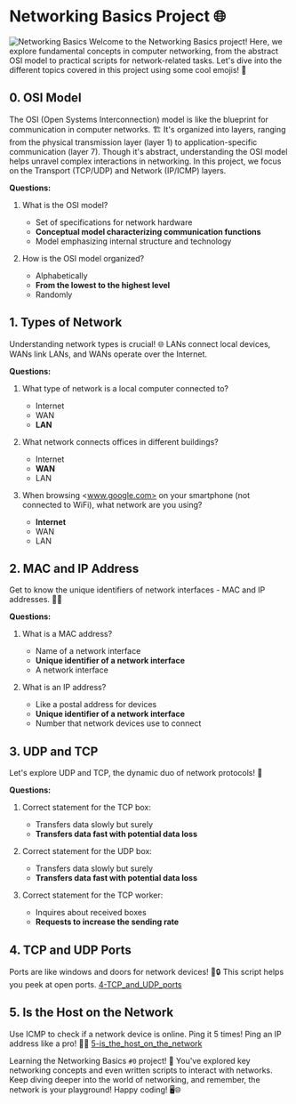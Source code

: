 # Networking Basics Project 🌐

![Networking Basics](https://cdn.educba.com/academy/wp-content/uploads/2016/05/basic-fundamental-of-networking.jpg)
Welcome to the Networking Basics project! Here, we explore fundamental concepts in computer networking, from the abstract OSI model to practical scripts for network-related tasks. Let's dive into the different topics covered in this project using some cool emojis! 🚀

## 0. OSI Model

The OSI (Open Systems Interconnection) model is like the blueprint for communication in computer networks. 🏗️ It's organized into layers, ranging from the physical transmission layer (layer 1) to application-specific communication (layer 7). Though it's abstract, understanding the OSI model helps unravel complex interactions in networking. In this project, we focus on the Transport (TCP/UDP) and Network (IP/ICMP) layers.

**Questions:**

1. What is the OSI model?
   - Set of specifications for network hardware
   - **Conceptual model characterizing communication functions**
   - Model emphasizing internal structure and technology

2. How is the OSI model organized?
   - Alphabetically
   - **From the lowest to the highest level**
   - Randomly

## 1. Types of Network

Understanding network types is crucial! 🌐 LANs connect local devices, WANs link LANs, and WANs operate over the Internet.

**Questions:**

1. What type of network is a local computer connected to?
   - Internet
   - WAN
   - **LAN**

2. What network connects offices in different buildings?
   - Internet
   - **WAN**
   - LAN

3. When browsing <www.google.com> on your smartphone (not connected to WiFi), what network are you using?
   - **Internet**
   - WAN
   - LAN

## 2. MAC and IP Address

Get to know the unique identifiers of network interfaces - MAC and IP addresses. 🕵️‍♂️

**Questions:**

1. What is a MAC address?
   - Name of a network interface
   - **Unique identifier of a network interface**
   - A network interface

2. What is an IP address?
   - Like a postal address for devices
   - **Unique identifier of a network interface**
   - Number that network devices use to connect

## 3. UDP and TCP

Let's explore UDP and TCP, the dynamic duo of network protocols! 🚀

**Questions:**

1. Correct statement for the TCP box:
   - Transfers data slowly but surely
   - **Transfers data fast with potential data loss**

2. Correct statement for the UDP box:
   - Transfers data slowly but surely
   - **Transfers data fast with potential data loss**

3. Correct statement for the TCP worker:
   - Inquires about received boxes
   - **Requests to increase the sending rate**

## 4. TCP and UDP Ports

Ports are like windows and doors for network devices! 🚪🔒 This script helps you peek at open ports.
[4-TCP_and_UDP_ports](https://github.com/CletsyMedia/alx-system_engineering-devops/0x07-networking_basics/4-TCP_and_UDP_ports)

## 5. Is the Host on the Network

Use ICMP to check if a network device is online. Ping it 5 times!
Ping an IP address like a pro! 🚀✨
[5-is_the_host_on_the_network](https://github.com/CletsyMediaalx-system_engineering-devops/0x07-networking_basics/5-is_the_host_on_the_network)

Learning the Networking Basics `#0` project! 🎉 You've explored key networking concepts and even written scripts to interact with networks. Keep diving deeper into the world of networking, and remember, the network is your playground! Happy coding! 🖥️🌐
